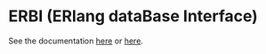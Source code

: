 ERBI (ERlang dataBase Interface)
================================
See the documentation [here](/doc/README.md) or [here](/doc/index.html).